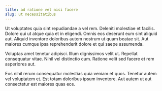 ```yaml
---
title: ad ratione vel nisi facere
slug: ut necessitatibus
---
```


Ut voluptates quia sint repudiandae a vel rem. Deleniti molestiae et facilis. Dolore qui ut atque quia et in eligendi. Omnis eos deserunt eum sint aliquid aut. Aliquid inventore doloribus autem nostrum ut quam beatae sit. Aut maiores cumque ipsa reprehenderit dolore et qui saepe assumenda.

Voluptas amet tenetur adipisci. Illum dignissimos velit ut. Repellat consequatur vitae. Nihil vel distinctio cum. Ratione velit sed facere et rem asperiores aut.

Eos nihil rerum consequatur molestias quia veniam et quos. Tenetur autem vel voluptatem et. Est totam doloribus ipsum inventore. Aut autem ut aut consectetur est maiores quas eos.
